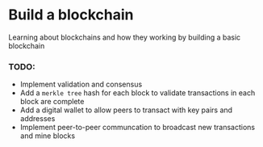 # Build a blockchain

Learning about blockchains and how they working by building a basic blockchain

### TODO:
* Implement validation and consensus
* Add a `merkle tree` hash for each block to validate transactions in each block are complete
* Add a digital wallet to allow peers to transact with key pairs and addresses
* Implement peer-to-peer communcation to broadcast new transactions and mine blocks
